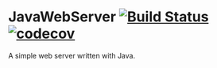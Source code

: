 # JavaWebServer [![Build Status](https://travis-ci.org/srikavin/JavaWebServer.svg?branch=master)](https://travis-ci.org/srikavin/JavaWebServer) [![codecov](https://codecov.io/gh/srikavin/JavaWebServer/branch/master/graph/badge.svg)](https://codecov.io/gh/srikavin/JavaWebServer)

A simple web server written with Java.
